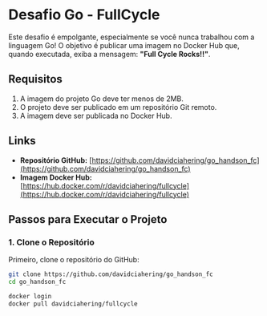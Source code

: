 # Desafio Go - FullCycle

Este desafio é empolgante, especialmente se você nunca trabalhou com a linguagem Go! O objetivo é publicar uma imagem no Docker Hub que, quando executada, exiba a mensagem: **"Full Cycle Rocks!!"**.

## Requisitos

1. A imagem do projeto Go deve ter menos de 2MB.
2. O projeto deve ser publicado em um repositório Git remoto.
3. A imagem deve ser publicada no Docker Hub.

## Links

- **Repositório GitHub:** [https://github.com/davidciahering/go_handson_fc](https://github.com/davidciahering/go_handson_fc)
- **Imagem Docker Hub:** [https://hub.docker.com/r/davidciahering/fullcycle](https://hub.docker.com/r/davidciahering/fullcycle)

## Passos para Executar o Projeto

### 1. Clone o Repositório

Primeiro, clone o repositório do GitHub:

```sh
git clone https://github.com/davidciahering/go_handson_fc
cd go_handson_fc

docker login
docker pull davidciahering/fullcycle